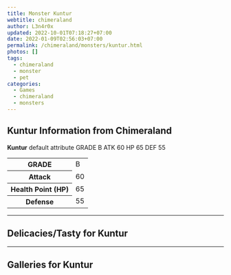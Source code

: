 ```yaml
---
title: Monster Kuntur
webtitle: chimeraland
author: L3n4r0x
updated: 2022-10-01T07:18:27+07:00
date: 2022-01-09T02:56:03+07:00
permalink: /chimeraland/monsters/kuntur.html
photos: []
tags:
  - chimeraland
  - monster
  - pet
categories:
  - Games
  - chimeraland
  - monsters
---
```


<section id="bootstrap-wrapper"><link rel="stylesheet" href="https://rawcdn.githack.com/dimaslanjaka/Web-Manajemen/0c3b5aa1813bd4abcd2c11bf3e37928b15c28664/css/bootstrap-5-3-0-alpha3-wrapper.css"/><h2 id="attribute">Kuntur Information from Chimeraland</h2><p><b>Kuntur</b> default attribute GRADE B ATK 60 HP 65 DEF 55<table><tr><th>GRADE</th><td>B</td></tr><tr><th>Attack</th><td>60</td></tr><tr><th>Health Point (HP)</th><td>65</td></tr><tr><th>Defense</th><td>55</td></tr></table></p><hr/><h2 id="delicacies">Delicacies/Tasty for Kuntur</h2><div class="text-white bg-dark"></div><hr/><div id="gallery"><h2>Galleries for Kuntur</h2><div class="row"></div></div></section>